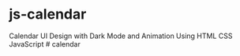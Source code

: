 # js-calendar
 Calendar UI Design with Dark Mode and Animation Using HTML CSS JavaScript
#   c a l e n d a r  
 